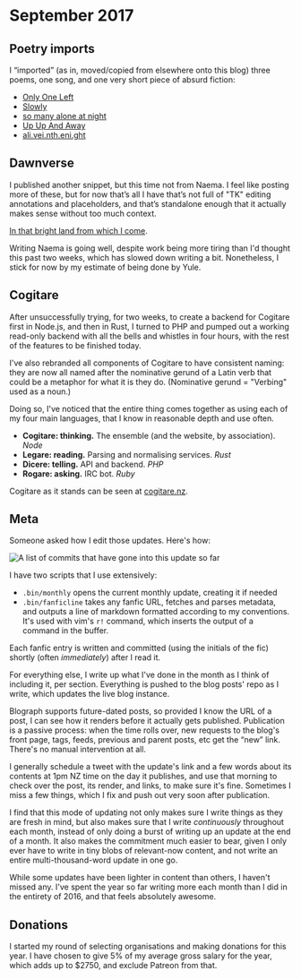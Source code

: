 # September 2017

## Poetry imports

I “imported” (as in, moved/copied from elsewhere onto this blog) three poems,
one song, and one very short piece of absurd fiction:

- [Only One Left](../../../fiction/poetry/only-one-left.md)
- [Slowly](../../../fiction/poetry/slowly.md)
- [so many alone at night](../../../fiction/poetry/so-many-alone-at-night.md)
- [Up Up And Away](../../../fiction/poetry/up-up-and-away.md)
- [ali.vei.nth.eni.ght](../../../fiction/shorts/alive-in-the-night.md)

## Dawnverse

I published another snippet, but this time not from Naema. I feel like posting
more of these, but for now that’s all I have that’s not full of "TK" editing
annotations and placeholders, and that’s standalone enough that it actually
makes sense without too much context.

[In that bright land from which I come](http://archiveofourown.org/works/11809908).

Writing Naema is going well, despite work being more tiring than I'd thought
this past two weeks, which has slowed down writing a bit. Nonetheless, I stick
for now by my estimate of being done by Yule.

## Cogitare

After unsuccessfully trying, for two weeks, to create a backend for Cogitare
first in Node.js, and then in Rust, I turned to PHP and pumped out a working
read-only backend with all the bells and whistles in four hours, with the rest
of the features to be finished today.

I've also rebranded all components of Cogitare to have consistent naming: they
are now all named after the nominative gerund of a Latin verb that could be a
metaphor for what it is they do. (Nominative gerund = "Verbing" used as a noun.)

Doing so, I've noticed that the entire thing comes together as using each of my
four main languages, that I know in reasonable depth and use often.

- **Cogitare: thinking.** The ensemble (and the website, by association). _Node_
- **Legare: reading.** Parsing and normalising services. _Rust_
- **Dicere: telling.** API and backend. _PHP_
- **Rogare: asking.** IRC bot. _Ruby_

Cogitare as it stands can be seen at [cogitare.nz](https://cogitare.nz).

## Meta

Someone asked how I edit those updates. Here's how:

![A list of commits that have gone into this update so far](https://i.imgur.com/dqHeo63.png)

I have two scripts that I use extensively:

- `.bin/monthly` opens the current monthly update, creating it if needed
- `.bin/fanficline` takes any fanfic URL, fetches and parses metadata, and
  outputs a line of markdown formatted according to my conventions. It's used
  with vim's `r!` command, which inserts the output of a command in the buffer.

Each fanfic entry is written and committed (using the initials of the fic)
shortly (often _immediately_) after I read it.

For everything else, I write up what I've done in the month as I think of
including it, per section. Everything is pushed to the blog posts' repo as I
write, which updates the live blog instance.

Blograph supports future-dated posts, so provided I know the URL of a post, I
can see how it renders before it actually gets published. Publication is a
passive process: when the time rolls over, new requests to the blog's front
page, tags, feeds, previous and parent posts, etc get the “new” link. There's no
manual intervention at all.

I generally schedule a tweet with the update's link and a few words about its
contents at 1pm NZ time on the day it publishes, and use that morning to check
over the post, its render, and links, to make sure it's fine. Sometimes I miss a
few things, which I fix and push out very soon after publication.

I find that this mode of updating not only makes sure I write things as they are
fresh in mind, but also makes sure that I write _continuously_ throughout each
month, instead of only doing a burst of writing up an update at the end of a
month. It also makes the commitment much easier to bear, given I only ever have
to write in tiny blobs of relevant-now content, and not write an entire
multi-thousand-word update in one go.

While some updates have been lighter in content than others, I haven't missed
any. I've spent the year so far writing more each month than I did in the
entirety of 2016, and that feels absolutely awesome.

## Donations

I started my round of selecting organisations and making donations for this
year. I have chosen to give 5% of my average gross salary for the year, which
adds up to $2750, and exclude Patreon from that.
